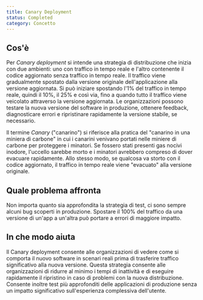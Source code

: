```yaml
---
title: Canary Deployment
status: Completed
category: Concetto
---
```


## Cos'è
Per _Canary deployment_ si intende una strategia di distribuzione che inizia con due ambienti: uno con traffico in tempo reale e l'altro contenente il codice aggiornato senza traffico in tempo reale. Il traffico viene gradualmente spostato dalla versione originale dell'applicazione alla versione aggiornata. Si può iniziare spostando l'1% del traffico in tempo reale, quindi il 10%, il 25% e così via, fino a quando tutto il traffico viene veicolato attraverso la versione aggiornata. Le organizzazioni possono testare la nuova versione del software in produzione, ottenere feedback, diagnosticare errori e ripristinare rapidamente la versione stabile, se necessario.

Il termine _Canary_ ("canarino") si riferisce alla pratica del "canarino in una miniera di carbone" in cui i canarini venivano portati nelle miniere di carbone per proteggere i minatori. Se fossero stati presenti gas nocivi inodore, l'uccello sarebbe morto e i minatori avrebbero compreso di dover evacuare rapidamente. Allo stesso modo, se qualcosa va storto con il codice aggiornato, il traffico in tempo reale viene "evacuato" alla versione originale.

## Quale problema affronta 
Non importa quanto sia approfondita la strategia di test, ci sono sempre alcuni bug scoperti in produzione. Spostare il 100% del traffico da una versione di un'app a un'altra può portare a errori di maggiore impatto.

## In che modo aiuta
Il Canary deployment consente alle organizzazioni di vedere come si comporta il nuovo software in scenari reali prima di trasferire traffico significativo alla nuova versione. Questa strategia consente alle organizzazioni di ridurre al minimo i tempi di inattività e di eseguire rapidamente il ripristino in caso di problemi con la nuova distribuzione. Consente inoltre test più approfonditi delle applicazioni di produzione senza un impatto significativo sull'esperienza complessiva dell'utente.